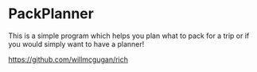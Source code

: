 # PackPlanner
This is a simple program which helps you plan what to pack for a trip or if you would simply want to have a planner!


https://github.com/willmcgugan/rich

